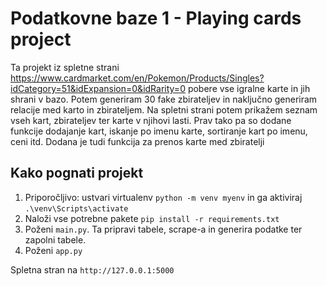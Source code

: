 # Podatkovne baze 1 - Playing cards project

Ta projekt iz spletne strani https://www.cardmarket.com/en/Pokemon/Products/Singles?idCategory=51&idExpansion=0&idRarity=0 pobere vse igralne karte in jih shrani v bazo. Potem generiram 30 fake zbirateljev in naključno generiram relacije med karto in zbirateljem.
Na spletni strani potem prikažem seznam vseh kart, zbirateljev ter karte v njihovi lasti. Prav tako pa so dodane funkcije dodajanje kart, iskanje po imenu karte, sortiranje kart po imenu, ceni itd. Dodana je tudi funkcija za prenos karte med zbiratelji

## Kako pognati projekt

1. Priporočljivo: ustvari virtualenv `python -m venv myenv` in ga aktiviraj `.\venv\Scripts\activate`
2. Naloži vse potrebne pakete `pip install -r requirements.txt`
3. Poženi `main.py`. Ta pripravi tabele, scrape-a in generira podatke ter zapolni tabele.
4. Poženi `app.py`

Spletna stran na `http://127.0.0.1:5000`

